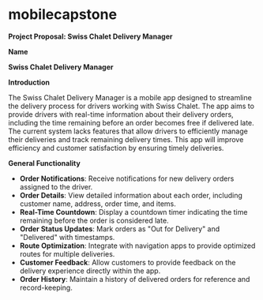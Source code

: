 # mobilecapstone
**Project Proposal: Swiss Chalet Delivery Manager**

**Name**

**Swiss Chalet Delivery Manager**

**Introduction**

The Swiss Chalet Delivery Manager is a mobile app designed to streamline the delivery process for drivers working with Swiss Chalet. The app aims to provide drivers with real-time information about their delivery orders, including the time remaining before an order becomes free if delivered late. The current system lacks features that allow drivers to efficiently manage their deliveries and track remaining delivery times. This app will improve efficiency and customer satisfaction by ensuring timely deliveries.

**General Functionality**

- **Order Notifications**: Receive notifications for new delivery orders assigned to the driver.
- **Order Details**: View detailed information about each order, including customer name, address, order time, and items.
- **Real-Time Countdown**: Display a countdown timer indicating the time remaining before the order is considered late.
- **Order Status Updates**: Mark orders as "Out for Delivery" and "Delivered" with timestamps.
- **Route Optimization**: Integrate with navigation apps to provide optimized routes for multiple deliveries.
- **Customer Feedback**: Allow customers to provide feedback on the delivery experience directly within the app.
- **Order History**: Maintain a history of delivered orders for reference and record-keeping.
